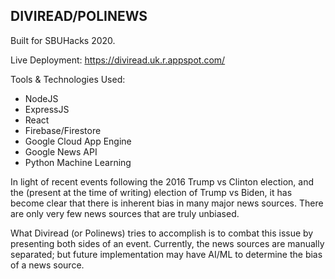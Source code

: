## DIVIREAD/POLINEWS

Built for SBUHacks 2020. 

Live Deployment: https://diviread.uk.r.appspot.com/

Tools & Technologies Used:
- NodeJS
- ExpressJS
- React
- Firebase/Firestore
- Google Cloud App Engine
- Google News API
- Python Machine Learning

In light of recent events following the 2016 Trump vs Clinton election, and the (present at the time of writing) election of Trump vs Biden, it has become clear that there is inherent bias in many major news sources. There are only very few news sources that are truly unbiased.

What Diviread (or Polinews) tries to accomplish is to combat this issue by presenting both sides of an event. Currently, the news sources are manually separated; but future implementation may have AI/ML to determine the bias of a news source.
